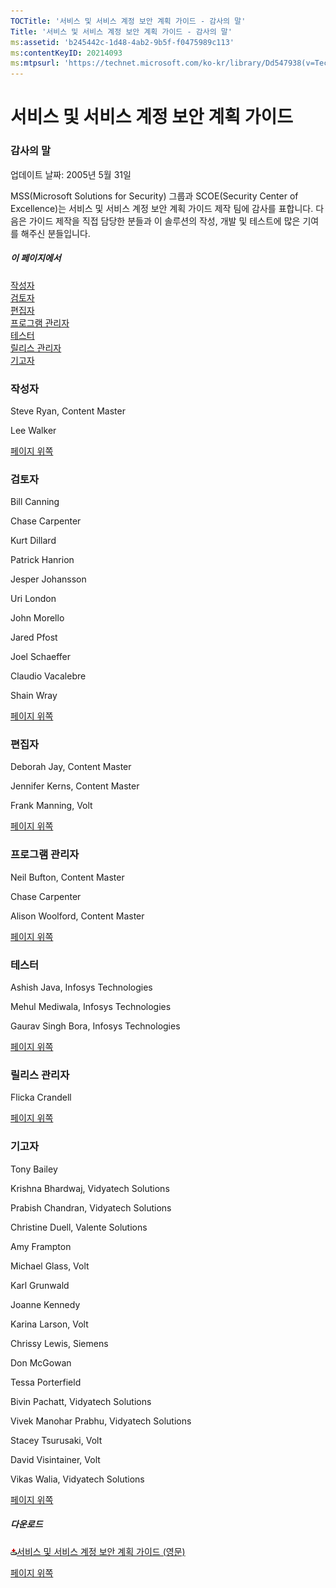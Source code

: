 ```yaml
---
TOCTitle: '서비스 및 서비스 계정 보안 계획 가이드 - 감사의 말'
Title: '서비스 및 서비스 계정 보안 계획 가이드 - 감사의 말'
ms:assetid: 'b245442c-1d48-4ab2-9b5f-f0475989c113'
ms:contentKeyID: 20214093
ms:mtpsurl: 'https://technet.microsoft.com/ko-kr/library/Dd547938(v=TechNet.10)'
---
```


서비스 및 서비스 계정 보안 계획 가이드
======================================

### 감사의 말

업데이트 날짜: 2005년 5월 31일

MSS(Microsoft Solutions for Security) 그룹과 SCOE(Security Center of Excellence)는 서비스 및 서비스 계정 보안 계획 가이드 제작 팀에 감사를 표합니다. 다음은 가이드 제작을 직접 담당한 분들과 이 솔루션의 작성, 개발 및 테스트에 많은 기여를 해주신 분들입니다.

##### 이 페이지에서

[](#egaa)[작성자](#egaa)  
[](#efaa)[검토자](#efaa)  
[](#eeaa)[편집자](#eeaa)  
[](#edaa)[프로그램 관리자](#edaa)  
[](#ecaa)[테스터](#ecaa)  
[](#ebaa)[릴리스 관리자](#ebaa)  
[](#eaaa)[기고자](#eaaa)  

### 작성자

Steve Ryan, Content Master

Lee Walker

[](#mainsection)[페이지 위쪽](#mainsection)

### 검토자

Bill Canning

Chase Carpenter

Kurt Dillard

Patrick Hanrion

Jesper Johansson

Uri London

John Morello

Jared Pfost

Joel Schaeffer

Claudio Vacalebre

Shain Wray

[](#mainsection)[페이지 위쪽](#mainsection)

### 편집자

Deborah Jay, Content Master

Jennifer Kerns, Content Master

Frank Manning, Volt

[](#mainsection)[페이지 위쪽](#mainsection)

### 프로그램 관리자

Neil Bufton, Content Master

Chase Carpenter

Alison Woolford, Content Master

[](#mainsection)[페이지 위쪽](#mainsection)

### 테스터

Ashish Java, Infosys Technologies

Mehul Mediwala, Infosys Technologies

Gaurav Singh Bora, Infosys Technologies

[](#mainsection)[페이지 위쪽](#mainsection)

### 릴리스 관리자

Flicka Crandell

[](#mainsection)[페이지 위쪽](#mainsection)

### 기고자

Tony Bailey

Krishna Bhardwaj, Vidyatech Solutions

Prabish Chandran, Vidyatech Solutions

Christine Duell, Valente Solutions

Amy Frampton

Michael Glass, Volt

Karl Grunwald

Joanne Kennedy

Karina Larson, Volt

Chrissy Lewis, Siemens

Don McGowan

Tessa Porterfield

Bivin Pachatt, Vidyatech Solutions

Vivek Manohar Prabhu, Vidyatech Solutions

Stacey Tsurusaki, Volt

David Visintainer, Volt

Vikas Walia, Vidyatech Solutions

[](#mainsection)[페이지 위쪽](#mainsection)

##### 다운로드

[![](images/Dd547938.icon_exe(ko-kr,TechNet.10).gif)](https://go.microsoft.com/fwlink/?linkid=41312)[서비스 및 서비스 계정 보안 계획 가이드 (영문)](https://go.microsoft.com/fwlink/?linkid=41312)

[](#mainsection)[페이지 위쪽](#mainsection)
